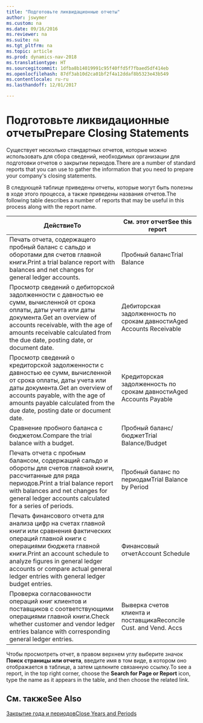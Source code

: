 ```yaml
---
title: "Подготовьте ликвидационные отчеты"
author: jswymer
ms.custom: na
ms.date: 09/16/2016
ms.reviewer: na
ms.suite: na
ms.tgt_pltfrm: na
ms.topic: article
ms.prod: dynamics-nav-2018
ms.translationtype: HT
ms.sourcegitcommit: 1dfba8b14019991c95f40ffd5f7fbaed5df414eb
ms.openlocfilehash: 87df3ab10d2ca01bf2f4a12ddaf8b5323e43b549
ms.contentlocale: ru-ru
ms.lasthandoff: 12/01/2017

---
```

# <a name="prepare-closing-statements"></a><span data-ttu-id="0be51-102">Подготовьте ликвидационные отчеты</span><span class="sxs-lookup"><span data-stu-id="0be51-102">Prepare Closing Statements</span></span>
<span data-ttu-id="0be51-103">Существует несколько стандартных отчетов, которые можно использовать для сбора сведений, необходимых организации для подготовки отчетов о закрытии периодов.</span><span class="sxs-lookup"><span data-stu-id="0be51-103">There are a number of standard reports that you can use to gather the information that you need to prepare your company's closing statements.</span></span>

<span data-ttu-id="0be51-104">В следующей таблице приведены отчеты, которые могут быть полезны в ходе этого процесса, а также приведены названия отчетов.</span><span class="sxs-lookup"><span data-stu-id="0be51-104">The following table describes a number of reports that may be useful in this process along with the report name.</span></span>


|<span data-ttu-id="0be51-105">Действие</span><span class="sxs-lookup"><span data-stu-id="0be51-105">To</span></span>     |<span data-ttu-id="0be51-106">См. этот отчет</span><span class="sxs-lookup"><span data-stu-id="0be51-106">See this report</span></span>       |
|-------|----------------------|
|<span data-ttu-id="0be51-107">Печать отчета, содержащего пробный баланс с сальдо и оборотами для счетов главной книги.</span><span class="sxs-lookup"><span data-stu-id="0be51-107">Print a trial balance report with balances and net changes for general ledger accounts.</span></span>|<span data-ttu-id="0be51-108">Пробный баланс</span><span class="sxs-lookup"><span data-stu-id="0be51-108">Trial Balance</span></span>|
|<span data-ttu-id="0be51-109">Просмотр сведений о дебиторской задолженности с давностью ее сумм, вычисленной от срока оплаты, даты учета или даты документа.</span><span class="sxs-lookup"><span data-stu-id="0be51-109">Get an overview of accounts receivable, with the age of amounts receivable calculated from the due date, posting date, or document date.</span></span>|<span data-ttu-id="0be51-110">Дебиторская задолженность по срокам давности</span><span class="sxs-lookup"><span data-stu-id="0be51-110">Aged Accounts Receivable</span></span>|
|<span data-ttu-id="0be51-111">Просмотр сведений о кредиторской задолженности с давностью ее сумм, вычисленной от срока оплаты, даты учета или даты документа.</span><span class="sxs-lookup"><span data-stu-id="0be51-111">Get an overview of accounts payable, with the age of amounts payable calculated from the due date, posting date or document date.</span></span>|<span data-ttu-id="0be51-112">Кредиторская задолженность по срокам давности</span><span class="sxs-lookup"><span data-stu-id="0be51-112">Aged Accounts Payable</span></span>|
|<span data-ttu-id="0be51-113">Сравнение пробного баланса с бюджетом.</span><span class="sxs-lookup"><span data-stu-id="0be51-113">Compare the trial balance with a budget.</span></span>|<span data-ttu-id="0be51-114">Пробный баланс/бюджет</span><span class="sxs-lookup"><span data-stu-id="0be51-114">Trial Balance/Budget</span></span>|
|<span data-ttu-id="0be51-115">Печать отчета с пробным балансом, содержащий сальдо и обороты для счетов главной книги, рассчитанные для ряда периодов.</span><span class="sxs-lookup"><span data-stu-id="0be51-115">Print a trial balance report with balances and net changes for general ledger accounts calculated for a series of periods.</span></span>|<span data-ttu-id="0be51-116">Пробный баланс по периодам</span><span class="sxs-lookup"><span data-stu-id="0be51-116">Trial Balance by Period</span></span>|
|<span data-ttu-id="0be51-117">Печать финансового отчета для анализа цифр на счетах главной книги или сравнения фактических операций главной книги с операциями бюджета главной книги.</span><span class="sxs-lookup"><span data-stu-id="0be51-117">Print an account schedule to analyze figures in general ledger accounts or compare actual general ledger entries with general ledger budget entries.</span></span>|<span data-ttu-id="0be51-118">Финансовый отчет</span><span class="sxs-lookup"><span data-stu-id="0be51-118">Account Schedule</span></span>|
|<span data-ttu-id="0be51-119">Проверка согласованности операций книг клиентов и поставщиков с соответствующими операциями главной книги.</span><span class="sxs-lookup"><span data-stu-id="0be51-119">Check whether customer and vendor ledger entries balance with corresponding general ledger entries.</span></span>|<span data-ttu-id="0be51-120">Выверка счетов клиента и поставщика</span><span class="sxs-lookup"><span data-stu-id="0be51-120">Reconcile Cust. and Vend. Accs</span></span>|
<span data-ttu-id="0be51-121">Чтобы просмотреть отчет, в правом верхнем углу выберите значок **Поиск страницы или отчета**, введите имя в том виде, в котором оно отображается в таблице, а затем щелкните связанную ссылку.</span><span class="sxs-lookup"><span data-stu-id="0be51-121">To see a report, in the top right corner, choose the **Search for Page or Report** icon, type the name as it appears in the table, and then choose the related link.</span></span>
## <a name="see-also"></a><span data-ttu-id="0be51-122">См. также</span><span class="sxs-lookup"><span data-stu-id="0be51-122">See Also</span></span>
[<span data-ttu-id="0be51-123">Закрытие года и периодов</span><span class="sxs-lookup"><span data-stu-id="0be51-123">Close Years and Periods</span></span>](year-close-years-periods.md)

